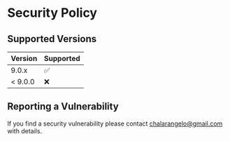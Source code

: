 # Security Policy

## Supported Versions

| Version | Supported          |
| ------- | ------------------ |
| 9.0.x   | :white_check_mark: |
| < 9.0.0   | :x:                |

## Reporting a Vulnerability

If you find a security vulnerability please contact chalarangelo@gmail.com with details.
